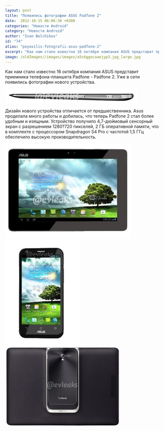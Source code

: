 ```yaml
---
layout: post
title: "Появились фотографии ASUS Padfone 2"
date:  2012-10-15 06:06:36 +0300
categories: "Новости Android"
category: "Новости Android"
author: "Ivan Belchikov"
id: "74"
alias: "poyavilis-fotografii-asus-padfone-2"
excerpt: "Как нам стало известно 16 октября компания ASUS представит приемника телефона-планшета Padfone - Padfone 2. Уже в сети появились фотографии нового устройства.Дизайн нового устройства отличается от предшественника. Asus проделала много работы и добилась, что теперь Padfone 2 стал более удобным и изящным. Устройство получило 4,7-дюймовый сенсорный экран с разрешением 1280?720 пикселей, 2 ГБ оперативной памяти, что в комплекте с процессором Snapdragon S4 Pro с частотой 1,5 ГГц обеспечило высокую производительность. "
image: /oldImages//images/images/a5c6ggocaaejyp3.jpg_large.jpg
---
```

Как нам стало известно 16 октября компания ASUS представит приемника телефона-планшета Padfone - Padfone 2. Уже в сети появились фотографии нового устройства.

<img  src="/oldImages/images/images/a5c6ggocaaejyp3.jpg_large.jpg" border="0" alt="" width="434" height="46" >

Дизайн нового устройства отличается от предшественника. Asus проделала много работы и добилась, что теперь Padfone 2 стал более удобным и изящным. Устройство получило 4,7-дюймовый сенсорный экран с разрешением 1280?720 пикселей, 2 ГБ оперативной памяти, что в комплекте с процессором Snapdragon S4 Pro с частотой 1,5 ГГц обеспечило высокую производительность.

<img  src="/oldImages/images/images/a5c8-wacyaaycm7.jpg_large.jpg" border="0" alt="" width="412" height="310" ><img  src="/oldImages/images/images/a5c9n5kcqaanwvn.jpg_large.jpg" border="0" alt="" width="248" height="349" ><img  src="/oldImages/images/images/a5c44_wcaaaao6k.jpg_large.jpg" border="0" alt="" width="373" height="255" >

 
